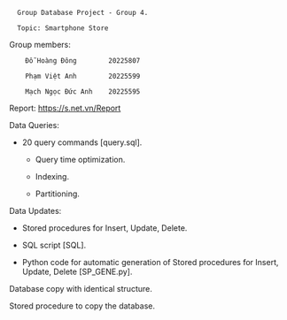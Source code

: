       Group Database Project - Group 4.

      Topic: Smartphone Store

  Group members:

        Đỗ Hoàng Đông        20225807 

        Phạm Việt Anh        20225599  
  
        Mạch Ngọc Đức Anh    20225595
  
        

Report: https://s.net.vn/Report

Data Queries:

- 20 query commands [query.sql].
  
  - Query time optimization.
  
  - Indexing.
  
  - Partitioning.

Data Updates:

- Stored procedures for Insert, Update, Delete.
  
- SQL script [SQL].
  
- Python code for automatic generation of Stored procedures for Insert, Update, Delete [SP_GENE.py].

Database copy with identical structure.

Stored procedure to copy the database.

